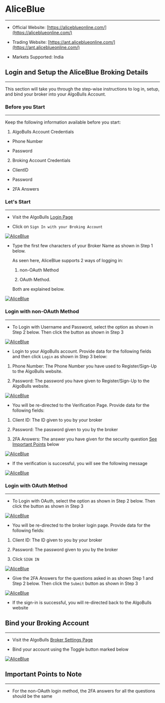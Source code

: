 # AliceBlue
---
* Official Website: [https://aliceblueonline.com/](https://aliceblueonline.com/)

* Trading Website: [https://ant.aliceblueonline.com/](https://ant.aliceblueonline.com/)

* Markets Supported: India

## Login and Setup the AliceBlue Broking Details 
---

This section will take you through the step-wise instructions to log in, setup, and bind your broker into your AlgoBulls Account.

### Before you Start
---
Keep the following information available before you start:

1) AlgoBulls Account Credentials

* Phone Number

* Password

2) Broking Account Credentials

* ClientID
      
* Password
      
* 2FA Answers 

### Let's Start
---
* Visit the AlgoBulls [Login Page](https://app.algobulls.com/user/login)

* Click on `Sign In with your Broking Account`

[ ![AliceBlue](imgs/siwyba.png "Click to Enlarge or Ctrl+Click to open in a new Tab") ](imgs/siwyba.png)

* Type the first few characters of your Broker Name as shown in Step 1 below. 

    As seen here, AliceBlue supports 2 ways of logging in:

    1. non-OAuth Method 

    2. OAuth Method.
     
    Both are explained below.

[ ![AliceBlue](imgs/aliceblue/aliceblue_1.png "Click to Enlarge or Ctrl+Click to open in a new Tab") ](imgs/aliceblue/aliceblue_1.png)

### Login with non-OAuth Method
---
* To Login with Username and Password, select the option as shown in Step 2 below. Then click the button as shown in Step 3

[ ![AliceBlue](imgs/aliceblue/aliceblue_login.png "Click to Enlarge or Ctrl+Click to open in a new Tab") ](imgs/aliceblue/aliceblue_login.png)

* Login to your AlgoBulls account. Provide data for the following fields and then click `Login` as shown in Step 3 below:

1) Phone Number: The Phone Number you have used to Register/Sign-Up to the AlgoBulls website.

2) Password: The password you have given to Register/Sign-Up to the AlgoBulls website.

[ ![AliceBlue](imgs/sign-in.png "Click to Enlarge or Ctrl+Click to open in a new Tab") ](imgs/sign-in.png)

* You will be re-directed to the Verification Page. Provide data for the following fields:

1) Client ID: The ID given to you by your broker

2) Password: The password given to you by the broker

3) 2FA Answers: The answer you have given for the security question [See Important Points](#important-points-to-note) below

[ ![AliceBlue](imgs/aliceblue/aliceblue_login_2.png "Click to Enlarge or Ctrl+Click to open in a new Tab") ](imgs/aliceblue/aliceblue_login_2.png)

* If the verification is successful, you will see the following message

[ ![AliceBlue](imgs/aliceblue/aliceblue_login_3.png "Click to Enlarge or Ctrl+Click to open in a new Tab") ](imgs/aliceblue/aliceblue_login_3.png)

### Login with OAuth Method
---
* To Login with OAuth, select the option as shown in Step 2 below. Then click the button as shown in Step 3

[ ![AliceBlue](imgs/aliceblue/aliceblue_oauth.png "Click to Enlarge or Ctrl+Click to open in a new Tab") ](imgs/aliceblue/aliceblue_oauth.png)

* You will be re-directed to the broker login page. Provide data for the following fields:

1) Client ID: The ID given to you by your broker

2) Password: The password given to you by the broker

3) Click `SIGN IN`

[ ![AliceBlue](imgs/aliceblue/aliceblue_oauth_3.png "Click to Enlarge or Ctrl+Click to open in a new Tab") ](imgs/aliceblue/aliceblue_oauth_3.png)

* Give the 2FA Answers for the questions asked in as shown Step 1 and Step 2 below. Then click the `Submit` button as shown in Step 3 

[ ![AliceBlue](imgs/aliceblue/aliceblue_oauth_4.png "Click to Enlarge or Ctrl+Click to open in a new Tab") ](imgs/aliceblue/aliceblue_oauth_4.png)

* If the sign-in is successful, you will re-directed back to the AlgoBulls website

## Bind your Broking Account
---
* Visit the AlgoBulls [Broker Settings Page](https://app.algobulls.com/account/broking)

* Bind your account using the Toggle button marked below

[ ![AliceBlue](imgs/aliceblue/aliceblue_binded.png "Click to Enlarge or Ctrl+Click to open in a new Tab") ](imgs/aliceblue/aliceblue_binded.png)

## Important Points to Note
---
* For the non-OAuth login method, the 2FA answers for all the questions should be the same
